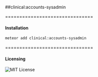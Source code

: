 ##clinical:accounts-sysadmin

===============================
#### Installation  

````bash
meteor add clinical:accounts-sysadmin
````


===============================
#### Licensing  

![MIT License](https://img.shields.io/badge/license-MIT-blue.svg)
